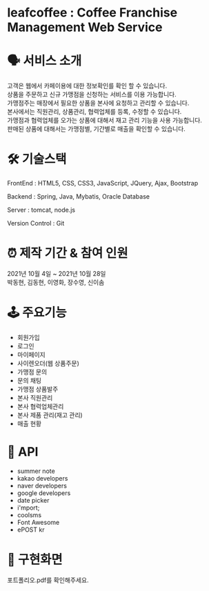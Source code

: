 # leafcoffee : Coffee Franchise Management Web Service

# 🗣 서비스 소개
  고객은 웹에서 카페이용에 대한 정보확인를 확인 할 수 있습니다. <br/>상품을 주문하고 신규 가맹점을 신청하는 서비스를 이용 가능합니다. <br/>
  가맹점주는 매장에서 필요한 상품을 본사에 요청하고 관리할 수 있습니다.<br/>
  본사에서는 직원관리, 상품관리, 협력업체를 등록, 수정할 수 있습니다.<br/> 가맹점과 협력업체를 오가는 상품에 대해서 재고 관리 기능을 사용 가능합니다.<br/>
  판매된 상품에 대해서는 가맹점별, 기간별로 매출을 확인할 수 있습니다.

# 🛠 기술스택
FrontEnd : HTML5, CSS, CSS3, JavaScript, JQuery, Ajax, Bootstrap

Backend : Spring, Java, Mybatis, Oracle Database

Server : tomcat, node.js

Version Control : Git

# ⏰ 제작 기간 & 참여 인원
2021년 10월 4일 ~ 2021년 10월 28일<br/>
박동현, 김동현, 이영화, 장수영, 신이솜

# 🕹 주요기능
- 회원가입
- 로그인
- 마이페이지
- 사이렌오더(웹 상품주문)
- 가맹점 문의
- 문의 채팅
- 가맹점 상품발주
- 본사 직원관리
- 본사 협력업체관리
- 본사 제품 관리(재고 관리)
- 매출 현황

# 📒 API 
- summer note
- kakao developers
- naver developers
- google developers
- date picker
- i'mport;
- coolsms
- Font Awesome
- ePOST kr

# 📕 구현화면
  포트폴리오.pdf를 확인해주세요.

